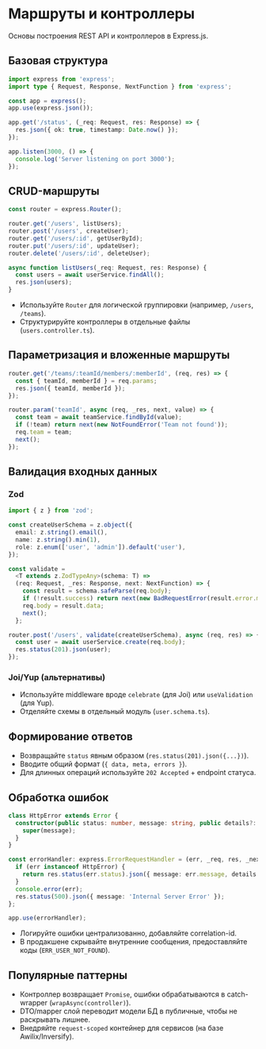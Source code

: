 # Маршруты и контроллеры

Основы построения REST API и контроллеров в Express.js.

## Базовая структура

```ts
import express from 'express';
import type { Request, Response, NextFunction } from 'express';

const app = express();
app.use(express.json());

app.get('/status', (_req: Request, res: Response) => {
  res.json({ ok: true, timestamp: Date.now() });
});

app.listen(3000, () => {
  console.log('Server listening on port 3000');
});
```

## CRUD-маршруты

```ts
const router = express.Router();

router.get('/users', listUsers);
router.post('/users', createUser);
router.get('/users/:id', getUserById);
router.put('/users/:id', updateUser);
router.delete('/users/:id', deleteUser);

async function listUsers(_req: Request, res: Response) {
  const users = await userService.findAll();
  res.json(users);
}
```

- Используйте `Router` для логической группировки (например, `/users`, `/teams`).
- Структурируйте контроллеры в отдельные файлы (`users.controller.ts`).

## Параметризация и вложенные маршруты

```ts
router.get('/teams/:teamId/members/:memberId', (req, res) => {
  const { teamId, memberId } = req.params;
  res.json({ teamId, memberId });
});

router.param('teamId', async (req, _res, next, value) => {
  const team = await teamService.findById(value);
  if (!team) return next(new NotFoundError('Team not found'));
  req.team = team;
  next();
});
```

## Валидация входных данных

### Zod

```ts
import { z } from 'zod';

const createUserSchema = z.object({
  email: z.string().email(),
  name: z.string().min(1),
  role: z.enum(['user', 'admin']).default('user'),
});

const validate =
  <T extends z.ZodTypeAny>(schema: T) =>
  (req: Request, _res: Response, next: NextFunction) => {
    const result = schema.safeParse(req.body);
    if (!result.success) return next(new BadRequestError(result.error.message));
    req.body = result.data;
    next();
  };

router.post('/users', validate(createUserSchema), async (req, res) => {
  const user = await userService.create(req.body);
  res.status(201).json(user);
});
```

### Joi/Yup (альтернативы)

- Используйте middleware вроде `celebrate` (для Joi) или `useValidation` (для Yup).
- Отделяйте схемы в отдельный модуль (`user.schema.ts`).

## Формирование ответов

- Возвращайте `status` явным образом (`res.status(201).json({...})`).
- Вводите общий формат (`{ data, meta, errors }`).
- Для длинных операций используйте `202 Accepted` + endpoint статуса.

## Обработка ошибок

```ts
class HttpError extends Error {
  constructor(public status: number, message: string, public details?: unknown) {
    super(message);
  }
}

const errorHandler: express.ErrorRequestHandler = (err, _req, res, _next) => {
  if (err instanceof HttpError) {
    return res.status(err.status).json({ message: err.message, details: err.details });
  }
  console.error(err);
  res.status(500).json({ message: 'Internal Server Error' });
};

app.use(errorHandler);
```

- Логируйте ошибки централизованно, добавляйте correlation-id.
- В продакшене скрывайте внутренние сообщения, предоставляйте коды (`ERR_USER_NOT_FOUND`).

## Популярные паттерны

- Контроллер возвращает `Promise`, ошибки обрабатываются в catch-wrapper (`wrapAsync(controller)`).
- DTO/mapper слой переводит модели БД в публичные, чтобы не раскрывать лишнее.
- Внедряйте `request-scoped` контейнер для сервисов (на базе Awilix/Inversify).
